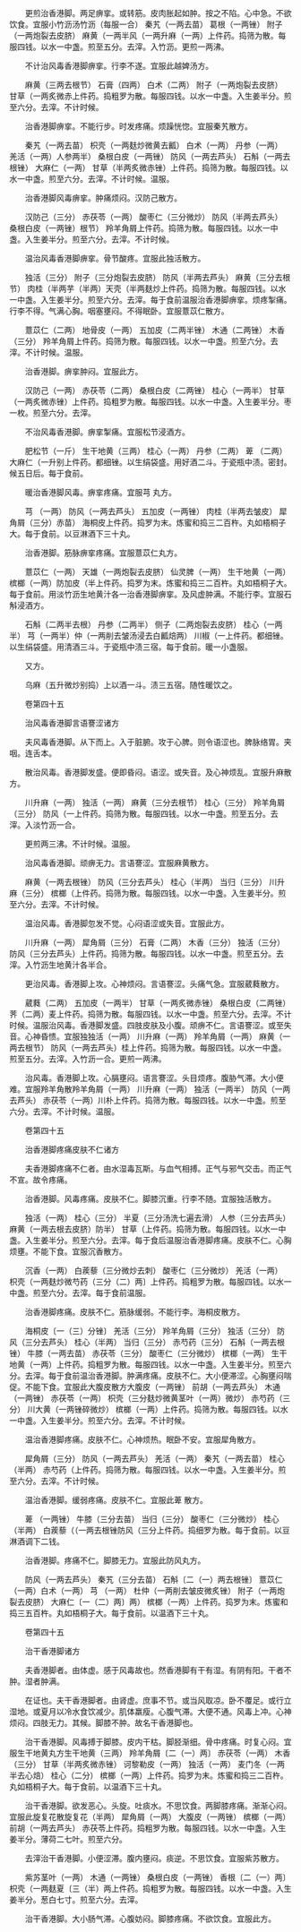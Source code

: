 <!-- { "loadSidebar": true } -->
　　更煎治香港脚。两足痹挛。或转筋。皮肉胀起如肿。按之不陷。心中急。不欲饮食。宜服小竹沥汤竹沥（每服一合） 秦艽（一两去苗） 葛根（一两锉） 附子（一两炮裂去皮脐） 麻黄（一两半风（一两升麻（一两）上件药。捣筛为散。每服四钱。以水一中盏。煎至五分。去滓。入竹沥。更煎一两沸。

　　不计治风毒香港脚痹挛。行李不遂。宜服此越婢汤方。

　　麻黄（三两去根节） 石膏（四两） 白术（二两） 附子（一两炮裂去皮脐） 甘草（一两炙微赤上件药。捣粗罗为散。每服四钱。以水一中盏。入生姜半分。煎至六分。去滓。不计时候。

　　治香港脚痹挛。不能行步。时发疼痛。烦躁恍惚。宜服秦艽散方。

　　秦艽（一两去苗） 枳壳（一两麸炒微黄去瓤） 白术（一两） 丹参（一两） 羌活（一两）人参两半） 桑根白皮（一两锉） 防风（一两去芦头） 石斛（一两去根锉） 大麻仁（一两） 甘草（半两炙微赤锉）上件药。捣筛为散。每服四钱。以水一中盏。煎至六分。去滓。不计时候。温服。

　　治香港脚风毒痹挛。肿痛烦闷。汉防己散方。

　　汉防己（三分） 赤茯苓（一两） 酸枣仁（三分微炒） 防风（半两去芦头） 桑根白皮（一两锉）根节） 羚羊角屑上件药。捣筛为散。每服四钱。以水一中盏。入生姜半分。煎至六分。去滓。不计时候。

　　温治风毒香港脚痹挛。骨节酸疼。宜服此独活散方。

　　独活（三分） 附子（三分炮裂去皮脐） 防风（半两去芦头） 麻黄（三分去根节） 肉桂（半两芋（半两）天壳（半两麸炒上件药。捣筛为散。每服四钱。以水一中盏。入生姜半分。煎至六分。去滓。每于食前温服治香港脚痹挛。烦疼掣痛。行李不得。气满心胸。咽塞壅闷。不得眠卧。宜服薏苡仁散方。

　　薏苡仁（二两） 地骨皮（一两） 五加皮（二两半锉） 木通（二两锉） 木香（三分） 羚羊角屑上件药。捣筛为散。每服四钱。以水一中盏。煎至六分。去滓。不计时候。温服。

　　治香港脚。痹挛肿闷。宜服此方。

　　汉防己（一两） 赤茯苓（二两） 桑根白皮（二两锉） 桂心（一两半） 甘草（一两炙微赤锉）上件药。捣粗罗为散。每服四钱。以水一中盏。入生姜半分。枣一枚。煎至六分。去滓。

　　不治风毒香港脚。痹挛掣痛。宜服松节浸酒方。

　　肥松节（一斤） 生干地黄（三两） 桂心（一两） 丹参（二两） 萆 （二两） 大麻仁（一升别上件药。都细锉。以生绢袋盛。用好酒二斗。于瓷瓶中渍。密封。候五日后。每于食前。

　　暖治香港脚风毒。痹挛疼痛。宜服芎 丸方。

　　芎 （一两） 防风（一两去芦头） 五加皮（一两锉） 肉桂（半两去皱皮） 犀角屑（三分）赤苗） 海桐皮上件药。捣罗为末。炼蜜和捣三二百杵。丸如梧桐子大。每于食前。以豆淋酒下三十丸。

　　治香港脚。筋脉痹挛疼痛。宜服薏苡仁丸方。

　　薏苡仁（一两） 天雄（一两炮裂去皮脐） 仙灵脾（一两） 生干地黄（一两） 槟榔（一两）防加皮（半上件药。捣罗为末。炼蜜和捣三二百杵。丸如梧桐子大。每于食前。用淡竹沥生地黄汁各一治香港脚痹挛。及风虚肿满。不能行李。宜服石斛浸酒方。

　　石斛（二两半去根） 丹参（二两半） 侧子（二两炮裂去皮脐） 桂心（一两半） 芎（一两半）仲（一两削去皱汤浸去白瓤焙两） 川椒（一上件药。都细锉。以生绢袋盛。用清酒三斗。于瓷瓶中渍三宿。每于食前。暖一小盏服。

　　又方。

　　乌麻（五升微炒别捣）上以酒一斗。渍三五宿。随性暖饮之。

　　卷第四十五

　　治风毒香港脚言语謇涩诸方

　　夫风毒香港脚。从下而上。入于脏腑。攻于心脾。则令语涩也。脾脉络胃。夹咽。连舌本。

　　散治风毒。香港脚发盛。便即昏闷。语涩。或失音。及心神烦乱。宜服升麻散方。

　　川升麻（一两） 独活（一两） 麻黄（三分去根节） 桂心（三分） 羚羊角屑（三分） 防风（一上件药。捣筛为散。每服四钱。以水一中盏。煎至五分。去滓。入淡竹沥一合。

　　更煎两三沸。不计时候。温服。

　　治风毒香港脚。顽痹无力。言语謇涩。宜服麻黄散方。

　　麻黄（一两去根锉） 防风（三分去芦头） 桂心（半两） 当归（三分） 川升麻（三分） 槟榔（上件药。捣筛为散。每服四钱。以水一中盏。入生姜半分。煎至六分。去滓。不计时候。

　　温治风毒。香港脚忽发不觉。心闷语涩或失音。宜服此方。

　　川升麻（一两） 犀角屑（三分） 石膏（二两） 木香（三分） 独活（三分） 防风（三分去芦头）上件药。捣筛为散。每服四钱。以水一中盏。煎至五分。去滓。入竹沥生地黄汁各半合。

　　更治风毒。香港脚上攻。心神烦闷。言语謇涩。头痛气急。宜服葳蕤散方。

　　葳蕤（二两） 五加皮（一两半） 甘草（一两炙微赤锉） 桑根白皮（二两锉） 荠（二两）麦上件药。捣筛为散。每服四钱。以水一中盏。煎至六分。去滓。不计时候。温服治风毒。香港脚发盛。四肢皮肤及小腹。顽痹不仁。言语謇涩。或至失音。心神昏愦。宜服独独活（一两） 川升麻（一两） 羚羊角屑（一两） 麻黄（一两去根节） 防风（一两去芦头）桂上件药。捣筛为散。每服四钱。以水一中盏。煎至五分。去滓。入竹沥一合。更煎一两沸。

　　治风毒。香港脚上攻。心膈壅闷。语言謇涩。头目烦疼。腹胁气滞。大小便难。宜服羚羊角散羚羊角屑（一两） 川升麻（一两） 独活（一两半） 防风（一两去芦头） 赤茯苓（一两）川朴上件药。捣筛为散。每服四钱。以水一中盏。煎至六分。去滓。不计时候。温服。

　　卷第四十五

　　治香港脚疼痛皮肤不仁诸方

　　夫香港脚疼痛不仁者。由水湿毒瓦斯。与血气相搏。正气与邪气交击。而正气不宣。故令疼痛。

　　治香港脚。风毒疼痛。皮肤不仁。脚膝沉重。行李不随。宜服独活散方。

　　独活（一两） 桂心（三分） 半夏（三分汤洗七遍去滑） 人参（三分去芦头） 麻黄（一两去根去皮脐）防半） 甘草（上件药。捣筛为散。每服四钱。以水一中盏。入生姜半分。煎至六分。去滓。每于食后温服治香港脚疼痛。皮肤不仁。心胸烦壅。不能下食。宜服沉香散方。

　　沉香（一两） 白蒺藜（三分微炒去刺） 酸枣仁（三分微炒） 羌活（一两） 枳壳（一两麸炒微芍药（三分（二）两〕上件药。捣粗罗为散。每服四钱。以水一中盏。煎至六分。去滓。每于食前温服。

　　治香港脚疼痛。皮肤不仁。筋脉缓弱。不能行李。海桐皮散方。

　　海桐皮〔一（三）分锉〕 羌活（三分） 羚羊角屑（三分） 独活（三分） 防风（三分去芦头） 桂心（半两） 当归（三分） 赤芍药（三分） 石斛（一两去根锉） 牛膝（一两去苗） 赤茯苓（三分） 酸枣仁（三分微炒） 槟榔（一两） 生干地黄（一两）上件药。捣粗罗为散。每服四钱。以水一中盏。入生姜半分。煎至六分。去滓。每于食前温治香港脚。肿满疼痛。皮肤不仁。大小便滞涩。心胸壅闷喘促。不能下食。宜服此大腹皮散方大腹皮（一两锉） 前胡（一两去芦头） 木通（一两锉） 赤茯苓（一两） 枳壳（三分麸炒微黄茎叶（一两）微炒） 赤芍药（三分） 川大黄（一两锉碎微炒） 槟榔（一两）上件药。捣筛为散。每服四钱。以水一中盏。入生姜半分。煎至六分。去滓。不计时候。

　　温治香港脚疼痛。皮肤不仁。心神烦热。眠卧不安。宜服犀角散方。

　　犀角屑（三分） 防风（一两去芦头） 羌活（一两） 秦艽（一两去苗） 桂心（半两） 赤芍药（上件药。捣筛为散。每服四钱。以水一中盏。入生姜半分。煎至六分。去滓。不计时候。

　　温治香港脚。缓弱疼痛。皮肤不仁。宜服此萆 散方。

　　萆 （一两锉） 牛膝（三分去苗） 当归（三分） 酸枣仁（三分微炒） 桂心（半两） 白蒺藜（（一两去根锉防风（三分上件药。捣细罗为散。每于食前。以豆淋酒调下二钱。

　　治香港脚。疼痛不仁。脚膝无力。宜服此防风丸方。

　　防风（一两去芦头） 秦艽（三分去苗） 石斛〔二（一）两去根锉〕 薏苡仁（一两）白术（一两） 芎 （一两） 杜仲（一两削去皱皮微炙锉） 附子（一两炮裂去皮脐） 大麻仁〔一（二）两〕两） 槟榔（一两）上件药。捣罗为末。炼蜜和捣三五百杵。丸如梧桐子大。每于食前。以温酒下三十丸。

　　卷第四十五

　　治干香港脚诸方

　　夫香港脚者。由体虚。感于风毒故也。然香港脚有干有湿。有阴有阳。干者不肿。湿者肿满。

　　在证也。夫干香港脚者。由肾虚。庶事不节。或当风取凉。卧不覆足。或行立湿地。或夏月以冷水食饮减少。肌体羸瘦。心腹气滞。大便不通。风毒上冲。心神烦闷。四肢无力。其候。脚膝不肿。故名干香港脚也。

　　治干香港脚。风毒搏于脚膝。皮内干枯。脚胫渐细。骨中疼痛。时复心闷。宜服生干地黄丸方生干地黄（三两） 羚羊角屑〔二（一）两〕 赤茯苓（一两） 木香（三分） 甘草（半两炙微赤锉） 诃黎勒皮（一两） 独活（一两） 麦门冬（一两半去心焙） 桂心（二分） 槟榔（一两）上件药。捣罗为末。炼蜜和捣三二百杵。丸如梧桐子大。每于食前。以温酒下三十丸。

　　治干香港脚。欲发恶心。头旋。吐痰水。不思饮食。两脚膝疼痛。渐渐心闷。宜服此旋复花散旋复花（半两） 犀角屑（一两） 大腹皮（一两锉） 槟榔（一两） 前胡（一两去芦头） 赤茯苓上件药。捣粗罗为散。每服四钱。以水一中盏。入生姜半分。薄荷二七叶。煎至六分。

　　去滓治干香港脚。小便涩滞。腹内壅闷。痰逆。不思饮食。宜服紫苏散方。

　　紫苏茎叶（一两） 木通（一两锉） 桑根白皮（一两锉） 香根〔二（一）两〕 枳壳（一两麸夏〔三（半）两上件药。捣粗罗为散。每服四钱。以水一中盏。入生姜半分。葱白七寸。煎至六分。去滓。

　　治干香港脚。大小肠气滞。心腹妨闷。脚膝疼痛。不欲饮食。宜服此方。

